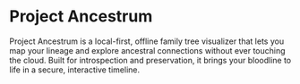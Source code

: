 # Project Ancestrum
Project Ancestrum is a local-first, offline family tree visualizer that lets you map your lineage and explore ancestral connections without ever touching the cloud. Built for introspection and preservation, it brings your bloodline to life in a secure, interactive timeline.
